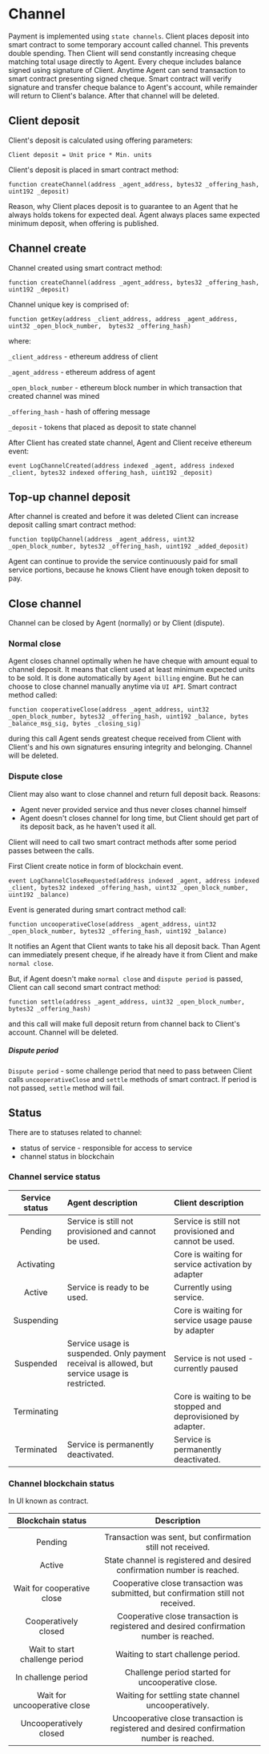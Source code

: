 # Channel

Payment is implemented using `state channels`. Client places deposit into smart contract to some temporary account called channel. This prevents double spending. Then Client will send constantly increasing cheque matching total usage directly to Agent. Every cheque includes balance signed using signature of Client. Anytime Agent can send transaction to smart contract presenting signed cheque. Smart contract will verify signature and transfer cheque balance to Agent's account, while remainder will return to Client's balance. After that channel will be deleted.

## Client deposit

Client's deposit is calculated using offering parameters:

    Client deposit = Unit price * Min. units

Client's deposit is placed in smart contract method:

```Solidity
function createChannel(address _agent_address, bytes32 _offering_hash, uint192 _deposit)
```

Reason, why Client places deposit is to guarantee to an Agent that he always holds tokens for expected deal. Agent always places same expected minimum deposit, when offering is published.

## Channel create

Channel created using smart contract method:

```Solidity
function createChannel(address _agent_address, bytes32 _offering_hash, uint192 _deposit)
```

Channel unique key is comprised of:

```Solidity
function getKey(address _client_address, address _agent_address, uint32 _open_block_number,  bytes32 _offering_hash)
```

where:

`_client_address` - ethereum address of client

`_agent_address` - ethereum address of agent

`_open_block_number` - ethereum block number in which transaction that created channel was mined

`_offering_hash` - hash of offering message

`_deposit` - tokens that placed as deposit to state channel

After Client has created state channel, Agent and Client receive ethereum event:

```Solidity
event LogChannelCreated(address indexed _agent, address indexed _client, bytes32 indexed offering_hash, uint192 _deposit)
```

## Top-up channel deposit

After channel is created and before it was deleted Client can increase deposit calling smart contract method:

```Solidity
function topUpChannel(address _agent_address, uint32 _open_block_number, bytes32 _offering_hash, uint192 _added_deposit)
```

Agent can continue to provide the service continuously paid for small service portions, because he knows Client have enough token deposit to pay.

## Close channel

Channel can be closed by Agent (normally) or by Client (dispute).

### Normal close

Agent closes channel optimally when he have cheque with amount equal to channel deposit. It means that client used at least minimum expected units to be sold. It is done automatically by `Agent billing` engine. But he can choose to close channel manually anytime via `UI API`. Smart contract method called:

```Solidity
function cooperativeClose(address _agent_address, uint32 _open_block_number, bytes32 _offering_hash, uint192 _balance, bytes _balance_msg_sig, bytes _closing_sig)
```

during this call Agent sends greatest cheque received from Client with Client's and his own signatures ensuring integrity and belonging. Channel will be deleted.

### Dispute close

Client may also want to close channel and return full deposit back. Reasons:

- Agent never provided service and thus never closes channel himself
- Agent doesn't closes channel for long time, but Client should get part of its deposit back, as he haven't used it all.

Client will need to call two smart contract methods after some period passes between the calls.

First Client create notice in form of blockchain event.

```Solidity
event LogChannelCloseRequested(address indexed _agent, address indexed _client, bytes32 indexed _offering_hash, uint32 _open_block_number, uint192 _balance)
```

Event is generated during smart contract method call:

```Solidity
function uncooperativeClose(address _agent_address, uint32 _open_block_number, bytes32 _offering_hash, uint192 _balance)
```

It notifies an Agent that Client wants to take his all deposit back. Than Agent can immediately present cheque, if he already have it from Client and make `normal close`.

But, if Agent doesn't make `normal close` and `dispute period` is passed, Client can call second smart contract method:

```Solidity
function settle(address _agent_address, uint32 _open_block_number, bytes32 _offering_hash)
```

and this call will make full deposit return from channel back to Client's account. Channel will be deleted.

##### Dispute period

`Dispute period` - some challenge period that need to pass between Client calls `uncooperativeClose` and `settle` methods of smart contract. If period is not passed, `settle` method will fail.

## Status

There are to statuses related to channel:

- status of service - responsible for access to service
- channel status in blockchain

### Channel service status

| **Service status** | **Agent description**                                                                          | **Client description**                                      |
| :----------------: | :--------------------------------------------------------------------------------------------- | :---------------------------------------------------------- |
|      Pending       | Service is still not provisioned and cannot be used.                                           | Service is still not provisioned and cannot be used.        |
|     Activating     |                                                                                                | Core is waiting for service activation by adapter           |
|       Active       | Service is ready to be used.                                                                   | Currently using service.                                    |
|     Suspending     |                                                                                                | Core is waiting for service usage pause by adapter          |
|     Suspended      | Service usage is suspended. Only payment receival is allowed, but service usage is restricted. | Service is not used - currently paused                      |
|    Terminating     |                                                                                                | Core is waiting to be stopped and deprovisioned by adapter. |
|     Terminated     | Service is permanently deactivated.                                                            | Service is permanently deactivated.                         |

### Channel blockchain status

In UI known as contract.

|     **Blockchain status**      |                                      **Description**                                      |
| :----------------------------: | :---------------------------------------------------------------------------------------: |
|  |
|            Pending             |                Transaction was sent, but confirmation still not received.                 |
|             Active             |          State channel is registered and desired confirmation number is reached.          |
|   Wait for cooperative close   |     Cooperative close transaction was submitted, but confirmation still not received.     |
|      Cooperatively closed      |  Cooperative close transaction is registered and desired confirmation number is reached.  |
| Wait to start challenge period |                            Waiting to start challenge period.                             |
|      In challenge period       |                     Challenge period started for uncooperative close.                     |
|  Wait for uncooperative close  |                    Waiting for settling state channel uncooperatively.                    |
|     Uncooperatively closed     | Uncooperative close transaction is registered and desired confirmation number is reached. |

